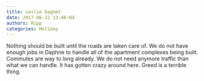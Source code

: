 ```yaml
---
title: Leslie Gagnet
date: 2017-06-22 13:46:04
authors: Ripp
categories: Holiday
---
```


 Nothing should be built until the roads are taken care of.  We do not have enough jobs in Daphne to handle all of the apartment complexes being built.  Commutes are way to long already.  We do not need anymore traffic than what we can handle.  It has gotten crazy around here.  Greed is a terrible thing.
